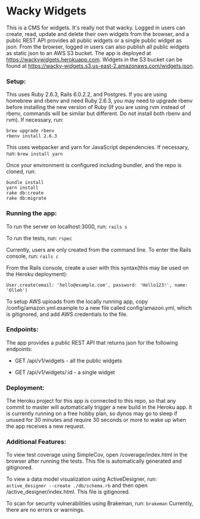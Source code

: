 # Wacky Widgets

This is a CMS for widgets. It's really not that wacky. Logged in users can create, read, update and delete their own widgets from the browser, and a public REST API provides all public widgets or a single public widget as json. From the browser, logged in users can also publish all public widgets as static json to an AWS S3 bucket. The app is deployed at https://wackywidgets.herokuapp.com. Widgets in the S3 bucket can be found at https://wacky-widgets.s3.us-east-2.amazonaws.com/widgets.json.

### Setup:

This uses Ruby 2.6.3, Rails 6.0.2.2, and Postgres. If you are using homebrew and rbenv and need Ruby 2.6.3, you may need to upgrade rbenv before installing the new version of Ruby (If you are using rvm instead of rbenv, commands will be similar but different. Do not install both rbenv and rvm). If necessary, run:
```
brew upgrade rbenv
rbenv install 2.6.3
```

This uses webpacker and yarn for JavaScript dependencies. If necessary, run:
`brew install yarn`

Once your environment is configured including bundler, and the repo is cloned, run:
```
bundle install
yarn install
rake db:create
rake db:migrate
```

### Running the app:

To run the server on localhost:3000, run:
`rails s`

To run the tests, run:
`rspec`

Currently, users are only created from the command line. To enter the Rails console, run:
`rails c`

From the Rails console, create a user with this syntax(this may be used on the Heroku deployment):

`User.create(email: 'hello@example.com', password: 'Hello123!', name: 'Olleh')`

To setup AWS uploads from the locally running app, copy /config/amazon.yml.example to a new file called config/amazon.yml, which is gitignored, and add AWS credentials to the file.

### Endpoints:

The app provides a public REST API that returns json for the following endpoints:
* GET /api/v1/widgets - all the public widgets

* GET /api/v1/widgets/:id - a single widget

### Deployment:

The Heroku project for this app is connected to this repo, so that any commit to master will automatically trigger a new build in the Heroku app. It is currently running on a free hobby plan, so dynos may go to sleep if unused for 30 minutes and require 30 seconds or more to wake up when the app receives a new request.

### Additional Features:

To view test coverage using SimpleCov, open /coverage/index.html in the browser after running the tests. This file is automatically generated and gitignored.

To view a data model visualization using ActiveDesigner, run:
`active_designer --create ./db/schema.rb`
and then open /active_designer/index.html. This file is gitignored.

To scan for security vulnerabilities using Brakeman, run:
`brakeman`
Currently, there are no errors or warnings.
